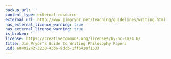 ```yaml
---
backup_url: ''
content_type: external-resource
external_url: http://www.jimpryor.net/teaching/guidelines/writing.html
has_external_licence_warning: true
has_external_license_warning: true
is_broken: ''
license: https://creativecommons.org/licenses/by-nc-sa/4.0/
title: Jim Pryor's Guide to Writing Philosophy Papers
uid: e8492242-3230-43b6-9dcb-1ff6420f1533
---
```

